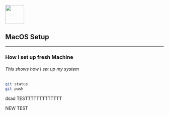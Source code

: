 <img src="https://upload.wikimedia.org/wikipedia/commons/2/22/MacOS_logo_%282017%29.svg" width="60px"></img>
## MacOS Setup
___
### How I set up fresh Machine
###### This shows how I set up my system
```bash
git status
git push
```

dsad
TESTTTTTTTTTTTTT

NEW TEST